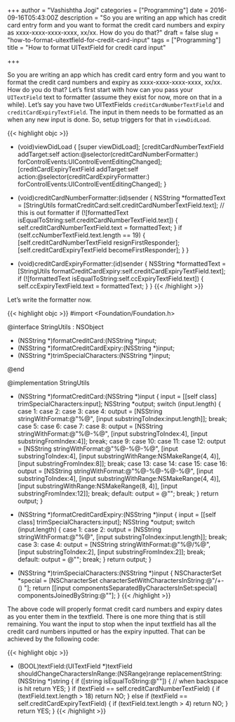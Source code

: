 +++
author = "Vashishtha Jogi"
categories = ["Programming"]
date = 2016-09-16T05:43:00Z
description = "So you are writing an app which has credit card entry form and you want to format the credit card numbers and expiry as xxxx-xxxx-xxxx-xxxx, xx/xx. How do you do that?"
draft = false
slug = "how-to-format-uitextfield-for-credit-card-input"
tags = ["Programming"]
title = "How to format UITextField for credit card input"

+++

So you are writing an app which has credit card entry form and you want to format the credit card numbers and expiry as xxxx-xxxx-xxxx-xxxx, xx/xx. How do you do that? Let’s first start with how can you pass your `UITextField` text to formatter (assume they exist for now, more on that in a while). Let’s say you have two UITextFields `creditCardNumberTextField` and `creditCardExpiryTextField`. The input in them needs to be formatted as an when any new input is done. So, setup triggers for that in `viewDidLoad`.

{{< highlight objc >}}
- (void)viewDidLoad
{
    [super viewDidLoad];
    [creditCardNumberTextField addTarget:self action:@selector(creditCardNumberFormatter:) forControlEvents:UIControlEventEditingChanged];
    [creditCardExpiryTextField addTarget:self action:@selector(creditCardExpiryFormatter:) forControlEvents:UIControlEventEditingChanged];
}

- (void)creditCardNumberFormatter:(id)sender {
    NSString *formattedText = [StringUtils formatCreditCard:self.creditCardNumberTextField.text]; // this is out formatter
    if (![formattedText isEqualToString:self.creditCardNumberTextField.text]) {
        self.creditCardNumberTextField.text = formattedText;
    }
    if (self.ccNumberTextField.text.length == 19) {
        [self.creditCardNumberTextField resignFirstResponder];
        [self.creditCardExpiryTextField becomeFirstResponder];
    }
}

- (void)creditCardExpiryFormatter:(id)sender {
    NSString *formattedText = [StringUtils formatCreditCardExpiry:self.creditCardExpiryTextField.text];
    if (![formattedText isEqualToString:self.ccExpiryTextField.text]) {
        self.ccExpiryTextField.text = formattedText;
    }
}
{{< /highlight >}}

Let’s write the formatter now.

{{< highlight objc >}}
#import <Foundation/Foundation.h>

@interface StringUtils : NSObject

+ (NSString *)formatCreditCard:(NSString *)input;
+ (NSString *)formatCreditCardExpiry:(NSString *)input;
+ (NSString *)trimSpecialCharacters:(NSString *)input;

@end

@implementation StringUtils

+ (NSString *)formatCreditCard:(NSString *)input
{
    input = [[self class] trimSpecialCharacters:input];
    NSString *output;
    switch (input.length) {
        case 1:
        case 2:
        case 3:
        case 4:
            output = [NSString stringWithFormat:@"%@", [input substringToIndex:input.length]];
            break;
        case 5:
        case 6:
        case 7:
        case 8:
            output = [NSString stringWithFormat:@"%@-%@", [input substringToIndex:4], [input substringFromIndex:4]];
            break;
        case 9:
        case 10:
        case 11:
        case 12:
            output = [NSString stringWithFormat:@"%@-%@-%@", [input substringToIndex:4], [input substringWithRange:NSMakeRange(4, 4)], [input substringFromIndex:8]];
            break;
        case 13:
        case 14:
        case 15:
        case 16:
            output = [NSString stringWithFormat:@"%@-%@-%@-%@", [input substringToIndex:4], [input substringWithRange:NSMakeRange(4, 4)], [input substringWithRange:NSMakeRange(8, 4)], [input substringFromIndex:12]];
            break;
        default:
            output = @"";
            break;
    }
    return output;
}

+ (NSString *)formatCreditCardExpiry:(NSString *)input
{
    input = [[self class] trimSpecialCharacters:input];
    NSString *output;
    switch (input.length) {
        case 1:
        case 2:
            output = [NSString stringWithFormat:@"%@", [input substringToIndex:input.length]];
            break;
        case 3:
        case 4:
            output = [NSString stringWithFormat:@"%@/%@", [input substringToIndex:2], [input substringFromIndex:2]];
            break;
        default:
            output = @"";
            break;
    }
    return output;
}

+ (NSString *)trimSpecialCharacters:(NSString *)input
{
    NSCharacterSet *special = [NSCharacterSet characterSetWithCharactersInString:@"/+-() "];
    return [[input componentsSeparatedByCharactersInSet:special] componentsJoinedByString:@""];
}
{{< /highlight >}}

The above code will properly format credit card numbers and expiry dates as you enter them in the textfield. There is one more thing that is still remaining. You want the input to stop when the input textfield has all the credit card numbers inputted or has the expiry inputted. That can be achieved by the following code:

{{< highlight objc >}}
- (BOOL)textField:(UITextField *)textField shouldChangeCharactersInRange:(NSRange)range replacementString:(NSString *)string
{
    if ([string isEqualToString:@""]) { // when backspace is hit
        return YES;
    }
    if (textField == self.creditCardNumberTextField) {
        if (textField.text.length > 18)
            return NO;
    } else if (textField == self.creditCardExpiryTextField) {
        if (textField.text.length > 4)
            return NO;
    }
    return YES;
}
{{< /highlight >}}
